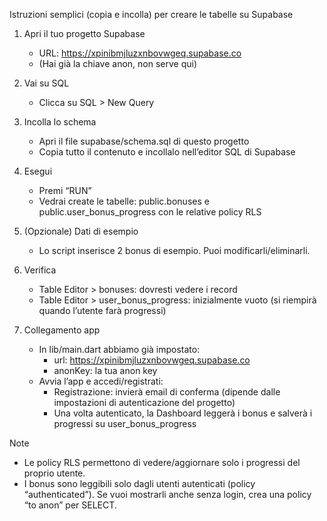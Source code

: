 Istruzioni semplici (copia e incolla) per creare le tabelle su Supabase

1) Apri il tuo progetto Supabase
   - URL: https://xpinibmjluzxnbovwgeq.supabase.co
   - (Hai già la chiave anon, non serve qui)

2) Vai su SQL
   - Clicca su SQL > New Query

3) Incolla lo schema
   - Apri il file supabase/schema.sql di questo progetto
   - Copia tutto il contenuto e incollalo nell’editor SQL di Supabase

4) Esegui
   - Premi “RUN”
   - Vedrai create le tabelle: public.bonuses e public.user_bonus_progress con le relative policy RLS

5) (Opzionale) Dati di esempio
   - Lo script inserisce 2 bonus di esempio. Puoi modificarli/eliminarli.

6) Verifica
   - Table Editor > bonuses: dovresti vedere i record
   - Table Editor > user_bonus_progress: inizialmente vuoto (si riempirà quando l’utente farà progressi)

7) Collegamento app
   - In lib/main.dart abbiamo già impostato:
     - url: https://xpinibmjluzxnbovwgeq.supabase.co
     - anonKey: la tua anon key
   - Avvia l’app e accedi/registrati:
     - Registrazione: invierà email di conferma (dipende dalle impostazioni di autenticazione del progetto)
     - Una volta autenticato, la Dashboard leggerà i bonus e salverà i progressi su user_bonus_progress

Note
- Le policy RLS permettono di vedere/aggiornare solo i progressi del proprio utente.
- I bonus sono leggibili solo dagli utenti autenticati (policy “authenticated”). Se vuoi mostrarli anche senza login, crea una policy “to anon” per SELECT.